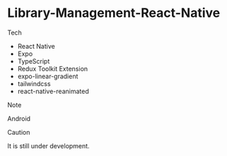# Library-Management-React-Native

Tech
* React Native
* Expo
* TypeScript
* Redux Toolkit
Extension
* expo-linear-gradient
* tailwindcss
* react-native-reanimated

> [!NOTE]
> Android

> [!CAUTION]
> It is still under development.
